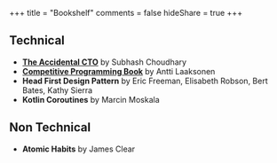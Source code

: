 +++
title =  "Bookshelf"
comments = false
hideShare = true
+++

## Technical
- [**The Accidental CTO**](https://github.com/subhashchy/The-Accidental-CTO) by Subhash Choudhary
 - [**Competitive Programming Book**](https://cses.fi/book/book.pdf) by Antti Laaksonen
 - **Head First Design Pattern** by Eric Freeman, Elisabeth Robson, Bert Bates, Kathy Sierra
 - **Kotlin Coroutines** by Marcin Moskala

## Non Technical
 - **Atomic Habits** by James Clear

